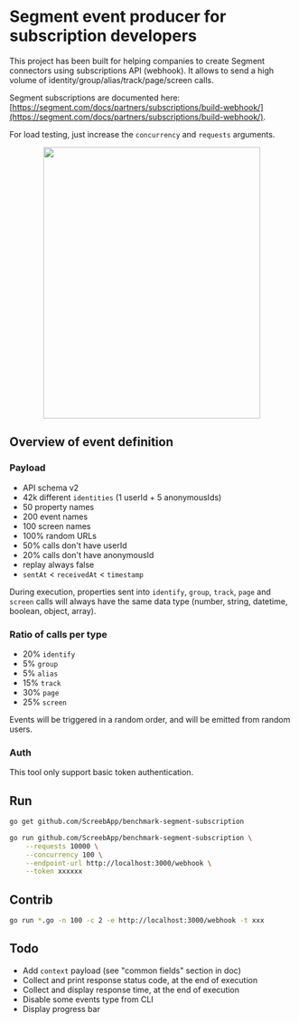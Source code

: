 
# Segment event producer for subscription developers

This project has been built for helping companies to create Segment connectors using subscriptions API (webhook). It allows to send a high volume of identity/group/alias/track/page/screen calls.

Segment subscriptions are documented here: [https://segment.com/docs/partners/subscriptions/build-webhook/](https://segment.com/docs/partners/subscriptions/build-webhook/).

For load testing, just increase the `concurrency` and `requests` arguments.

<p align="center">
    <img src="doc/fish.gif" width="384" height="480">
</p>

## Overview of event definition

### Payload

- API schema v2
- 42k different `identities` (1 userId + 5 anonymousIds)
- 50 property names
- 200 event names
- 100 screen names
- 100% random URLs
- 50% calls don't have userId
- 20% calls don't have anonymousId
- replay always false
- `sentAt` < `receivedAt` < `timestamp`

During execution, properties sent into `identify`, `group`, `track`, `page` and `screen` calls will always have the same data type (number, string, datetime, boolean, object, array).

### Ratio of calls per type

- 20% `identify`
- 5% `group`
- 5% `alias`
- 15% `track`
- 30% `page`
- 25% `screen`

Events will be triggered in a random order, and will be emitted from random users.

### Auth

This tool only support basic token authentication.

## Run

```bash
go get github.com/ScreebApp/benchmark-segment-subscription

go run github.com/ScreebApp/benchmark-segment-subscription \
	--requests 10000 \
	--concurrency 100 \
	--endpoint-url http://localhost:3000/webhook \
	--token xxxxxx
```

## Contrib

```bash
go run *.go -n 100 -c 2 -e http://localhost:3000/webhook -t xxx
```

## Todo

- Add `context` payload (see "common fields" section in doc)
- Collect and print response status code, at the end of execution
- Collect and display response time, at the end of execution
- Disable some events type from CLI
- Display progress bar
